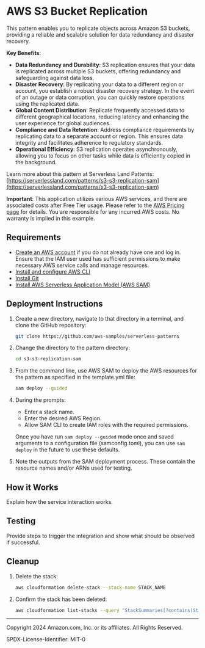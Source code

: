 # AWS S3 Bucket Replication

This pattern enables you to replicate objects across Amazon S3 buckets, providing a reliable and scalable solution for data redundancy and disaster recovery.

**Key Benefits**:

- **Data Redundancy and Durability**:
    S3 replication ensures that your data is replicated across multiple S3 buckets, offering redundancy and safeguarding against data loss.
- **Disaster Recovery**:
    By replicating your data to a different region or account, you establish a robust disaster recovery strategy. In the event of an outage or data corruption, you can quickly restore operations using the replicated data.
- **Global Content Distribution**:
    Replicate frequently accessed data to different geographical locations, reducing latency and enhancing the user experience for global audiences.
- **Compliance and Data Retention**:
    Address compliance requirements by replicating data to a separate account or region. This ensures data integrity and facilitates adherence to regulatory standards.
- **Operational Efficiency**:
    S3 replication operates asynchronously, allowing you to focus on other tasks while data is efficiently copied in the background.


Learn more about this pattern at Serverless Land Patterns: [https://serverlessland.com/patterns/s3-s3-replication-sam](https://serverlessland.com/patterns/s3-s3-replication-sam)

**Important**: This application utilizes various AWS services, and there are associated costs after Free Tier usage. Please refer to the [AWS Pricing page](https://aws.amazon.com/pricing/) for details. You are responsible for any incurred AWS costs. No warranty is implied in this example.

## Requirements

* [Create an AWS account](https://portal.aws.amazon.com/gp/aws/developer/registration/index.html) if you do not already have one and log in. Ensure that the IAM user used has sufficient permissions to make necessary AWS service calls and manage resources.
* [Install and configure AWS CLI](https://docs.aws.amazon.com/cli/latest/userguide/install-cliv2.html)
* [Install Git](https://git-scm.com/book/en/v2/Getting-Started-Installing-Git)
* [Install AWS Serverless Application Model (AWS SAM)](https://docs.aws.amazon.com/serverless-application-model/latest/developerguide/serverless-sam-cli-install.html)

## Deployment Instructions

1. Create a new directory, navigate to that directory in a terminal, and clone the GitHub repository:
    ```bash
    git clone https://github.com/aws-samples/serverless-patterns
    ```
1. Change the directory to the pattern directory:
    ```bash
    cd s3-s3-replication-sam
    ```
1. From the command line, use AWS SAM to deploy the AWS resources for the pattern as specified in the template.yml file:
    ```bash
    sam deploy --guided
    ```
1. During the prompts:
    * Enter a stack name.
    * Enter the desired AWS Region.
    * Allow SAM CLI to create IAM roles with the required permissions.

    Once you have run `sam deploy --guided` mode once and saved arguments to a configuration file (samconfig.toml), you can use `sam deploy` in the future to use these defaults.

1. Note the outputs from the SAM deployment process. These contain the resource names and/or ARNs used for testing.

## How it Works

Explain how the service interaction works.

## Testing

Provide steps to trigger the integration and show what should be observed if successful.

## Cleanup
 
1. Delete the stack:
    ```bash
    aws cloudformation delete-stack --stack-name STACK_NAME
    ```
1. Confirm the stack has been deleted:
    ```bash
    aws cloudformation list-stacks --query "StackSummaries[?contains(StackName,'STACK_NAME')].StackStatus"
    ```

----

Copyright 2024 Amazon.com, Inc. or its affiliates. All Rights Reserved.

SPDX-License-Identifier: MIT-0